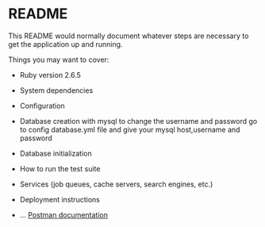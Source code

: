 # README

This README would normally document whatever steps are necessary to get the
application up and running.

Things you may want to cover:

* Ruby version 2.6.5

* System dependencies

* Configuration

* Database creation with mysql to change the username and password go to config database.yml file and give your mysql host,username and password

* Database initialization

* How to run the test suite

* Services (job queues, cache servers, search engines, etc.)

* Deployment instructions

* ...
<a href="https://documenter.getpostman.com/view/13949304/Tz5s4wZ7">Postman documentation</a>
